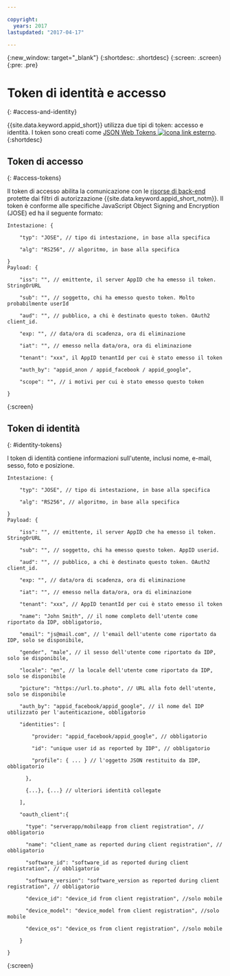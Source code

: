 ```yaml
---

copyright:
  years: 2017
lastupdated: "2017-04-17"

---
```


{:new_window: target="_blank"}
{:shortdesc: .shortdesc}
{:screen: .screen}
{:pre: .pre}

# Token di identità e accesso
{: #access-and-identity}

{{site.data.keyword.appid_short}} utilizza due tipi di token: accesso e identità. I token sono creati come <a href="https://jwt.io/introduction/" target="_blank">JSON Web Tokens <img src="../../icons/launch-glyph.svg" alt="icona link esterno"></a>.
{:shortdesc}


## Token di accesso
{: #access-tokens}

Il token di accesso abilita la comunicazione con le [risorse di back-end](/docs/services/appid/protecting-resources.html) protette dai filtri di autorizzazione {{site.data.keyword.appid_short_notm}}. Il token è conforme alle specifiche JavaScript Object Signing and Encryption (JOSE) ed ha il seguente formato: 

```
Intestazione: {

    "typ": "JOSE", // tipo di intestazione, in base alla specifica

    "alg": "RS256", // algoritmo, in base alla specifica

}
Payload: {

    "iss": "", // emittente, il server AppID che ha emesso il token. StringOrURL

    "sub": "", // soggetto, chi ha emesso questo token. Molto probabilmente userId

    "aud": "", // pubblico, a chi è destinato questo token. OAuth2 client_id.

    "exp: "", // data/ora di scadenza, ora di eliminazione

    "iat": "", // emesso nella data/ora, ora di eliminazione

    "tenant": "xxx", il AppID tenantId per cui è stato emesso il token

    "auth_by": "appid_anon / appid_facebook / appid_google",

    "scope": "", // i motivi per cui è stato emesso questo token

}
```
{:screen}

## Token di identità
{: #identity-tokens}

l token di identità contiene informazioni sull'utente, inclusi nome, e-mail, sesso, foto e posizione.

```
Intestazione: {

    "typ": "JOSE", // tipo di intestazione, in base alla specifica

    "alg": "RS256", // algoritmo, in base alla specifica

}
Payload: {

    "iss": "", // emittente, il server AppID che ha emesso il token. StringOrURL

    "sub": "", // soggetto, chi ha emesso questo token. AppID userid.

    "aud": "", // pubblico, a chi è destinato questo token. OAuth2 client_id.

    "exp: "", // data/ora di scadenza, ora di eliminazione

    "iat": "", // emesso nella data/ora, ora di eliminazione

    "tenant": "xxx", // AppID tenantId per cui è stato emesso il token

    "name": "John Smith", // il nome completo dell'utente come riportato da IDP, obbligatorio,

    "email": "js@mail.com", // l'email dell'utente come riportato da IDP, solo se disponibile,

    "gender", "male", // il sesso dell'utente come riportato da IDP, solo se disponibile,

    "locale": "en", // la locale dell'utente come riportato da IDP, solo se disponibile

    "picture": "https://url.to.photo", // URL alla foto dell'utente, solo se disponibile

    "auth_by": "appid_facebook/appid_google", // il nome del IDP utilizzato per l'autenticazione, obbligatorio

    "identities": [

        "provider: "appid_facebook/appid_google", // obbligatorio

        "id": "unique user id as reported by IDP", // obbligatorio

        "profile": { ... } // l'oggetto JSON restituito da IDP,  obbligatorio

      },

      {...}, {...} // ulteriori identità collegate

    ],

    "oauth_client":{

      "type": "serverapp/mobileapp from client registration", // obbligatorio

      "name": "client_name as reported during client registration", // obbligatorio

      "software_id": "software_id as reported during client registration", // obbligatorio

      "software_version": "software_version as reported during client registration", // obbligatorio

      "device_id": "device_id from client registration", //solo mobile

      "device_model": "device_model from client registration", //solo mobile

      "device_os": "device_os from client registration", //solo mobile

    }

}
```
{:screen}
